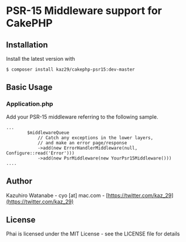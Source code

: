 # PSR-15 Middleware support for CakePHP

## Installation

Install the latest version with

```
$ composer install kaz29/cakephp-psr15:dev-master
```

## Basic Usage

### Application.php

Add your PSR-15 middleware referring to the following sample.

```
...
        $middlewareQueue
            // Catch any exceptions in the lower layers,
            // and make an error page/response
            ->add(new ErrorHandlerMiddleware(null, Configure::read('Error')))
            ->add(new PsrMiddleware(new YourPsr15Middleware()))
....
```

## Author

Kazuhiro Watanabe - cyo [at] mac.com - [https://twitter.com/kaz_29](https://twitter.com/kaz_29)

## License

Phai is licensed under the MIT License - see the LICENSE file for details


